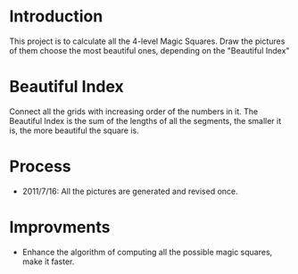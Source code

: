 Introduction
============
This project is to calculate all the 4-level Magic Squares.
Draw the pictures of them choose the most beautiful ones, depending on the "Beautiful Index"

Beautiful Index
===============
Connect all the grids with increasing order of the numbers in it.
The Beautiful Index is the sum of the lengths of all the segments, the smaller it is, the more beautiful the square is.

Process
=======
* 2011/7/16: All the pictures are generated and revised once.

Improvments
===========
* Enhance the algorithm of computing all the possible magic squares, make it faster.
